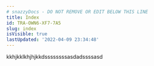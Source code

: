 ```yaml
---
# snazzyDocs - DO NOT REMOVE OR EDIT BELOW THIS LINE
title: Index
id: TRA-OWN6-XF7-7A5
slug: index
isVisible: true
lastUpdated: '2022-04-09 23:34:48'
---
```

kkhjkklkhjhjkkdssssssssasdadssssasd